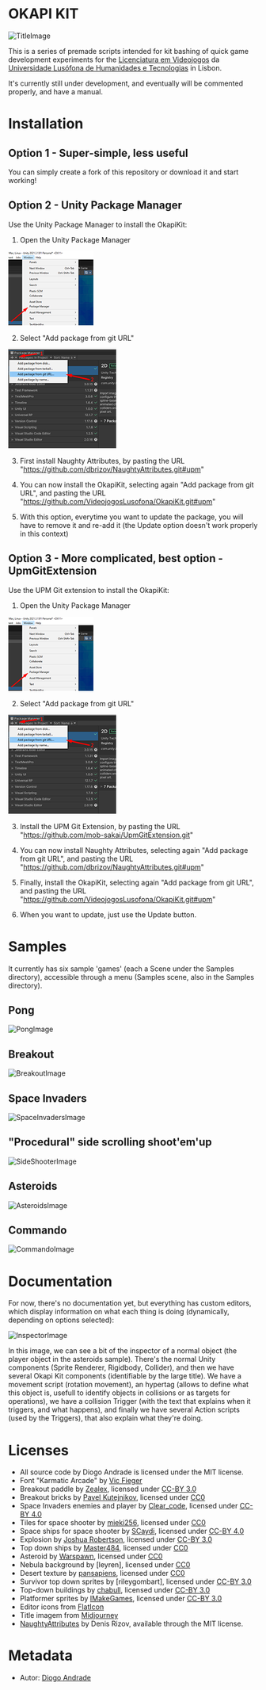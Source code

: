 # OKAPI KIT

![TitleImage](Screenshots/title.png)

This is a series of premade scripts intended for kit bashing of quick game development experiments for the  [Licenciatura em Videojogos][lv] da [Universidade Lusófona de Humanidades e Tecnologias][ULHT] in Lisbon.

It's currently still under development, and eventually will be commented properly, and have a manual.

#
# Installation

## Option 1 - Super-simple, less useful
You can simply create a fork of this repository or download it and start working!

## Option 2 - Unity Package Manager
Use the Unity Package Manager to install the OkapiKit:
 
1. Open the Unity Package Manager

![Install1](Screenshots/install01.png)

2. Select "Add package from git URL"

![Install1](Screenshots/install02.png)

3. First install Naughty Attributes, by pasting the URL "https://github.com/dbrizov/NaughtyAttributes.git#upm"

4. You can now install the OkapiKit, selecting again "Add package from git URL", and pasting the URL "https://github.com/VideojogosLusofona/OkapiKit.git#upm"

5. With this option, everytime you want to update the package, you will have to remove it and re-add it (the Update option doesn't work properly in this context)

## Option 3 - More complicated, best option - UpmGitExtension
Use the UPM Git extension to install the OkapiKit:

1. Open the Unity Package Manager

![Install1](Screenshots/install01.png)

2. Select "Add package from git URL"

![Install1](Screenshots/install02.png)

3. Install the UPM Git Extension, by pasting the URL "https://github.com/mob-sakai/UpmGitExtension.git"

4. You can now install Naughty Attributes, selecting again "Add package from git URL", and pasting the URL "https://github.com/dbrizov/NaughtyAttributes.git#upm"

5. Finally, install the OkapiKit, selecting again "Add package from git URL", and pasting the URL "https://github.com/VideojogosLusofona/OkapiKit.git#upm"

6. When you want to update, just use the Update button.

#
# Samples

It currently has six sample 'games' (each a Scene under the Samples directory), accessible through a menu (Samples scene, also in the Samples directory).

## Pong 
![PongImage](Screenshots/pong.png)

## Breakout
![BreakoutImage](Screenshots/breakout.png)

## Space Invaders
![SpaceInvadersImage](Screenshots/spaceinvaders.png)

## "Procedural" side scrolling shoot'em'up 
![SideShooterImage](Screenshots/sideshooter.png)

## Asteroids
![AsteroidsImage](Screenshots/asteroids.png)

## Commando
![CommandoImage](Screenshots/commando.png)

#
# Documentation

For now, there's no documentation yet, but everything has custom editors, which display information on what each thing is doing (dynamically, depending on options selected):

![InspectorImage](Screenshots/inspector.png)

In this image, we can see a bit of the inspector of a normal object (the player object in the asteroids sample). There's the normal Unity components (Sprite Renderer, Rigidbody, Collider), and then we have 
several Okapi Kit components (identifiable by the large title). We have a movement script (rotation movement), an hypertag (allows to define what this object is, usefull to identify objects in collisions or
as targets for operations), we have a collision Trigger (with the text that explains when it triggers,
and what happens), and finally we have several Action scripts (used by the Triggers), that also explain what they're doing.

#
# Licenses

* All source code by Diogo Andrade is licensed under the MIT license.
* Font "Karmatic Arcade" by [Vic Fieger]
* Breakout paddle by [Zealex], licensed under [CC-BY 3.0]
* Breakout bricks by [Pavel Kutejnikov], licensed under [CC0]
* Space Invaders enemies and player by [Clear_code], licensed under [CC-BY 4.0]
* Tiles for space shooter by [mieki256], licensed under [CC0]
* Space ships for space shooter by [SCaydi], licensed under [CC-BY 4.0]
* Explosion by [Joshua Robertson], licensed under [CC-BY 3.0]
* Top down ships by [Master484], licensed under [CC0]
* Asteroid by [Warspawn], licensed under [CC0]
* Nebula background by [leyren], licensed under [CC0]
* Desert texture by [pansapiens], licensed under [CC0]
* Survivor top down sprites by [rileygombart], licensed under [CC-BY 3.0]
* Top-down buildings by [chabull], licensed under [CC-BY 3.0]
* Platformer sprites by [IMakeGames], licensed under [CC-BY 3.0]
* Editor icons from [FlatIcon]
* Title imagem from [Midjourney]
* [NaughtyAttributes] by Denis Rizov, available through the MIT license.

#
# Metadata

* Autor: [Diogo Andrade]

[Diogo Andrade]:https://github.com/DiogoDeAndrade
[NaughtyAttributes]:https://github.com/dbrizov/NaughtyAttributes
[ULHT]:https://www.ulusofona.pt/
[lv]:https://www.ulusofona.pt/licenciatura/videojogos
[Vic Fieger]:http://www.vicfieger.com/
[Zealex]:https://opengameart.org/users/zealex
[Pavel Kutejnikov]:https://opengameart.org/users/kutejnikov
[Clear_code]:https://opengameart.org/users/clearcode
[mieki256]:https://opengameart.org/users/mieki256
[SCaydi]:https://opengameart.org/users/scaydi
[Joshua Robertson]:https://opengameart.org/users/jrob774
[Master484]:http://m484games.ucoz.com/
[Warspawn]:https://opengameart.org/users/warspawn
[pansapiens]:https://opengameart.org/users/pansapiens
[chabull]:https://opengameart.org/users/chabull
[IMakeGames]:http://www.imake-games.com/
[CC0]:https://creativecommons.org/publicdomain/zero/1.0/
[CC-BY 3.0]:https://creativecommons.org/licenses/by/3.0/
[CC-BY 4.0]:https://creativecommons.org/licenses/by/4.0/
[FlatIcon]:Flaticon.com
[Midjourney]:https://midjourney.com/